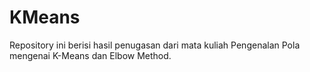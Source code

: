 # KMeans

Repository ini berisi hasil penugasan dari mata kuliah Pengenalan Pola mengenai K-Means dan Elbow Method.
